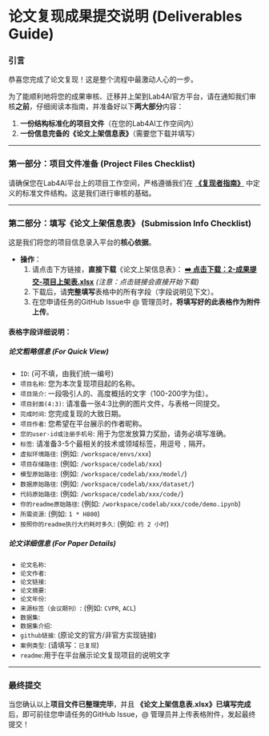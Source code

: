 # 论文复现成果提交说明 (Deliverables Guide)

### 引言

恭喜您完成了论文复现！这是整个流程中最激动人心的一步。

为了能顺利地将您的成果审核、迁移并上架到Lab4AI官方平台，请在通知我们审核**之前**，仔细阅读本指南，并准备好以下**两大部分**内容：

1.  **一份结构标准化的项目文件**（在您的Lab4AI工作空间内）
2.  **一份信息完备的《论文上架信息表》**（需要您下载并填写）

---

### **第一部分：项目文件准备 (Project Files Checklist)**

请确保您在Lab4AI平台上的项目工作空间，严格遵循我们在 **[《复现者指南》](https://github.com/Lab4AI-Hub/PaperHub/edit/main/WORKFLOW.md)** 中定义的标准文件结构。这是我们进行审核的基础。

---

### **第二部分：填写《论文上架信息表》 (Submission Info Checklist)**

这是我们将您的项目信息录入平台的**核心依据**。

* **操作**：
    1.  请点击下方链接，**直接下载**《论文上架信息表》：
        **[➡️ 点击下载：2-成果提交-项目上架表.xlsx](https://github.com/Lab4AI-Hub/PaperHub/raw/main/contributor-kit/2-成果提交-项目上架表.xlsx)**
        *(注意：点击链接会直接开始下载)*
    2.  下载后，请**完整填写**表格中的所有字段（字段说明见下文）。
    3.  在您申请任务的GitHub Issue中 @ 管理员时，**将填写好的此表格作为附件上传**。

#### **表格字段详细说明：**

##### **论文粗略信息 (For Quick View)**
* `ID`: (可不填，由我们统一编号)
* `项目名称`: 您为本次复现项目起的名称。
* `项目简介`: 一段吸引人的、高度概括的文字（100-200字为佳）。
* `项目封面(4:3)`: 请准备一张4:3比例的图片文件，与表格一同提交。
* `完成时间`: 您完成复现的大致日期。
* `项目作者`: 您希望在平台展示的作者昵称。
* `您的user-id或注册手机号`: 用于为您发放算力奖励，请务必填写准确。
* `标签`: 请准备3-5个最相关的技术或领域标签，用逗号 `,` 隔开。
* `虚拟环境路径`: (例如: `/workspace/envs/xxx`)
* `项目存储路径`: (例如: `/workspace/codelab/xxx`)
* `模型原始路径`: (例如: `/workspace/codelab/xxx/model/`)
* `数据原始路径`: (例如: `/workspace/codelab/xxx/dataset/`)
* `代码原始路径`: (例如: `/workspace/codelab/xxx/code/`)
* `你的readme原始路径`: (例如: `/workspace/codelab/xxx/code/demo.ipynb`)
* `所需资源`: (例如: `1 * H800`)
* `按照你的readme执行大约耗时多久`: (例如: `约 2 小时`)

##### **论文详细信息 (For Paper Details)**
* `论文名称`:
* `论文作者`:
* `论文链接`:
* `论文摘要`:
* `论文年份`:
* `来源标签（会议期刊）`: (例如: `CVPR`, `ACL`)
* `数据集`:
* `数据集介绍`:
* `github链接`: (原论文的官方/非官方实现链接)
* `案例类型`: (请填写：`已复现`)
* `readme`:用于在平台展示论文复现项目的说明文字

---

### **最终提交**

当您确认以上**项目文件已整理完毕**，并且 **《论文上架信息表.xlsx》已填写完成**后，即可前往您申请任务的GitHub Issue，@ 管理员并上传表格附件，发起最终提交！
